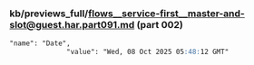 ### kb/previews_full/flows__service-first__master-and-slot@guest.har.part091.md (part 002)

```md
"name": "Date",
              "value": "Wed, 08 Oct 2025 05:48:12 GMT"
```

```
